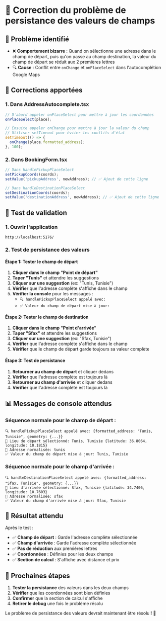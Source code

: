 # 🔧 Correction du problème de persistance des valeurs de champs

## 🎯 **Problème identifié**

- ❌ **Comportement bizarre** : Quand on sélectionne une adresse dans le champ de départ, puis qu'on passe au champ destination, la valeur du champ de départ se réduit aux 2 premières lettres
- 🔍 **Cause** : Conflit entre `onChange` et `onPlaceSelect` dans l'autocomplétion Google Maps

## 🔧 **Corrections apportées**

### **1. Dans AddressAutocomplete.tsx**
```javascript
// D'abord appeler onPlaceSelect pour mettre à jour les coordonnées
onPlaceSelect(place);

// Ensuite appeler onChange pour mettre à jour la valeur du champ
// Utiliser setTimeout pour éviter les conflits d'état
setTimeout(() => {
  onChange(place.formatted_address);
}, 100);
```

### **2. Dans BookingForm.tsx**
```javascript
// Dans handlePickupPlaceSelect
setPickupCoords(coords);
setValue('pickupAddress', newAddress); // ✅ Ajout de cette ligne

// Dans handleDestinationPlaceSelect  
setDestinationCoords(coords);
setValue('destinationAddress', newAddress); // ✅ Ajout de cette ligne
```

## 🧪 **Test de validation**

### **1. Ouvrir l'application**
```
http://localhost:5176/
```

### **2. Test de persistance des valeurs**

#### **Étape 1: Tester le champ de départ**
1. **Cliquer dans le champ "Point de départ"**
2. **Taper "Tunis"** et attendre les suggestions
3. **Cliquer sur une suggestion** (ex: "Tunis, Tunisie")
4. **Vérifier** que l'adresse complète s'affiche dans le champ
5. **Vérifier la console** pour les messages :
   - `🔍 handlePickupPlaceSelect appelé avec:`
   - `✅ Valeur du champ de départ mise à jour:`

#### **Étape 2: Tester le champ de destination**
1. **Cliquer dans le champ "Point d'arrivée"**
2. **Taper "Sfax"** et attendre les suggestions
3. **Cliquer sur une suggestion** (ex: "Sfax, Tunisie")
4. **Vérifier** que l'adresse complète s'affiche dans le champ
5. **Vérifier** que le champ de départ garde toujours sa valeur complète

#### **Étape 3: Test de persistance**
1. **Retourner au champ de départ** et cliquer dedans
2. **Vérifier** que l'adresse complète est toujours là
3. **Retourner au champ d'arrivée** et cliquer dedans
4. **Vérifier** que l'adresse complète est toujours là

## 📊 **Messages de console attendus**

### **Séquence normale pour le champ de départ :**
```
🔍 handlePickupPlaceSelect appelé avec: {formatted_address: "Tunis, Tunisie", geometry: {...}}
📍 Lieu de départ sélectionné: Tunis, Tunisie {latitude: 36.8064, longitude: 10.1815}
📍 Adresse normalisée: tunis
✅ Valeur du champ de départ mise à jour: Tunis, Tunisie
```

### **Séquence normale pour le champ d'arrivée :**
```
🔍 handleDestinationPlaceSelect appelé avec: {formatted_address: "Sfax, Tunisie", geometry: {...}}
📍 Lieu d'arrivée sélectionné: Sfax, Tunisie {latitude: 34.7406, longitude: 10.7603}
📍 Adresse normalisée: sfax
✅ Valeur du champ d'arrivée mise à jour: Sfax, Tunisie
```

## 🎯 **Résultat attendu**

Après le test :
- ✅ **Champ de départ** : Garde l'adresse complète sélectionnée
- ✅ **Champ d'arrivée** : Garde l'adresse complète sélectionnée
- ✅ **Pas de réduction** aux premières lettres
- ✅ **Coordonnées** : Définies pour les deux champs
- ✅ **Section de calcul** : S'affiche avec distance et prix

## 🔄 **Prochaines étapes**

1. **Tester la persistance** des valeurs dans les deux champs
2. **Vérifier** que les coordonnées sont bien définies
3. **Confirmer** que la section de calcul s'affiche
4. **Retirer le debug** une fois le problème résolu

Le problème de persistance des valeurs devrait maintenant être résolu ! 🎉
